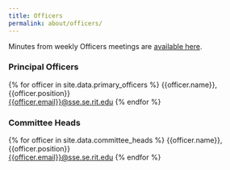 ```yaml
---
title: Officers
permalink: about/officers/
---
```

Minutes from weekly Officers meetings are
[available here](/about/minutes).

### Principal Officers

{% for officer in site.data.primary_officers %}
  {{officer.name}}, {{officer.position}}
  <br>
  <{{officer.email}}@sse.se.rit.edu>
{% endfor %}

### Committee Heads

{% for officer in site.data.committee_heads %}
  {{officer.name}}, {{officer.position}}
  <br>
  <{{officer.email}}@sse.se.rit.edu>
{% endfor %}